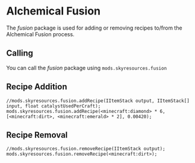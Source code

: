 # Alchemical Fusion

The *fusion* package is used for adding or removing recipes to/from the Alchemical Fusion process.

## Calling

You can call the *fusion* package using `mods.skyresources.fusion`

## Recipe Addition

```zenscript
//mods.skyresources.fusion.addRecipe(IItemStack output, IItemStack[] input, float catalystUsedPerCraft);
mods.skyresources.fusion.addRecipe(<minecraft:diamond> * 6, [<minecraft:dirt>, <minecraft:emerald> * 2], 0.00420);
```

## Recipe Removal

```zenscript
//mods.skyresources.fusion.removeRecipe(IItemStack output);
mods.skyresources.fusion.removeRecipe(<minecraft:dirt>);
```